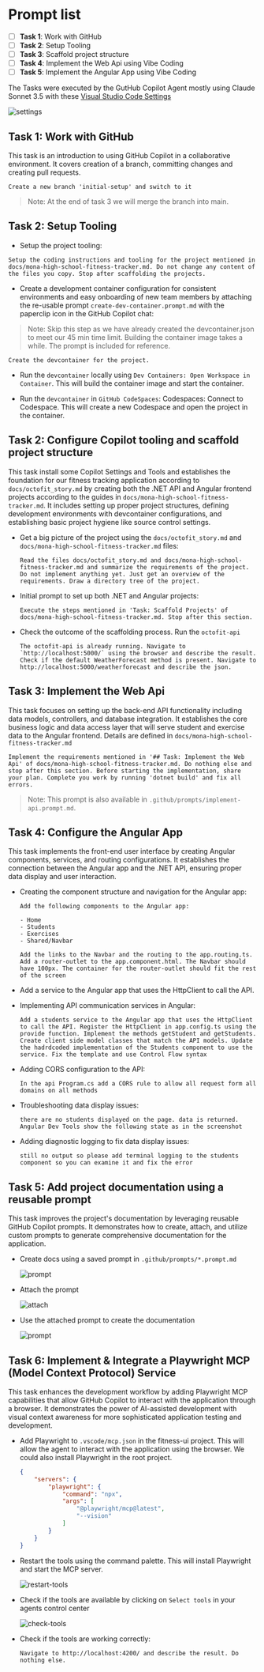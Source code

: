 # Prompt list

- [ ] **Task 1**: Work with GitHub
- [ ] **Task 2**: Setup Tooling
- [ ] **Task 3**: Scaffold project structure
- [ ] **Task 4**: Implement the Web Api using Vibe Coding
- [ ] **Task 5**: Implement the Angular App using Vibe Coding

The Tasks were executed by the GutHub Copilot Agent mostly using Claude Sonnet 3.5 with these [Visual Studio Code Settings](/prompts/assets/general/settings.json)

![settings](./images/agent.jpg)

## Task 1: Work with GitHub

This task is an introduction to using GitHub Copilot in a collaborative environment. It covers creation of a branch, committing changes and creating pull requests.

```prompt
Create a new branch 'initial-setup' and switch to it
```

> Note: At the end of task 3 we will merge the branch into main.

## Task 2: Setup Tooling

- Setup the project tooling:

```prompt
Setup the coding instructions and tooling for the project mentioned in docs/mona-high-school-fitness-tracker.md. Do not change any content of the files you copy. Stop after scaffolding the projects.
```

- Create a development container configuration for consistent environments and easy onboarding of new team members by attaching the re-usable prompt `create-dev-container.prompt.md` with the paperclip icon in the GitHub Copilot chat:

> Note: Skip this step as we have already created the devcontainer.json to meet our 45 min time limit. Building the container image takes a while. The prompt is included for reference.

```prompt
Create the devcontainer for the project.
```

- Run the `devcontainer` locally using `Dev Containers: Open Workspace in Container`. This will build the container image and start the container.

- Run the `devcontainer` in `GitHub CodeSpaces`: Codespaces: Connect to Codespace. This will create a new Codespace and open the project in the container.

## Task 2: Configure Copilot tooling and scaffold project structure

This task install some Copilot Settings and Tools and establishes the foundation for our fitness tracking application according to `docs/octofit_story.md` by creating both the .NET API and Angular frontend projects according to the guides in `docs/mona-high-school-fitness-tracker.md`. It includes setting up proper project structures, defining development environments with devcontainer configurations, and establishing basic project hygiene like source control settings.

- Get a big picture of the project using the `docs/octofit_story.md` and `docs/mona-high-school-fitness-tracker.md` files:

  ```prompt
  Read the files docs/octofit_story.md and docs/mona-high-school-fitness-tracker.md and summarize the requirements of the project. Do not implement anything yet. Just get an overview of the requirements. Draw a directory tree of the project.
  ```

- Initial prompt to set up both .NET and Angular projects:

  ```prompt
  Execute the steps mentioned in 'Task: Scaffold Projects' of docs/mona-high-school-fitness-tracker.md. Stop after this section.
  ```

- Check the outcome of the scaffolding process. Run the `octofit-api`

  ```prompt
  The octofit-api is already running. Navigate to `http://localhost:5000/` using the browser and describe the result. Check if the default WeatherForecast method is present. Navigate to http://localhost:5000/weatherforecast and describe the json.
  ```

## Task 3: Implement the Web Api

This task focuses on setting up the back-end API functionality including data models, controllers, and database integration. It establishes the core business logic and data access layer that will serve student and exercise data to the Angular frontend. Details are defined in `docs/mona-high-school-fitness-tracker.md`

```prompt
Implement the requirements mentioned in '## Task: Implement the Web Api' of docs/mona-high-school-fitness-tracker.md. Do nothing else and stop after this section. Before starting the implementation, share your plan. Complete you work by running 'dotnet build' and fix all errors.
```

> Note: This prompt is also available in `.github/prompts/implement-api.prompt.md`.

## Task 4: Configure the Angular App

This task implements the front-end user interface by creating Angular components, services, and routing configurations. It establishes the connection between the Angular app and the .NET API, ensuring proper data display and user interaction.

- Creating the component structure and navigation for the Angular app:

  ```prompt
  Add the following components to the Angular app:

  - Home
  - Students
  - Exercises
  - Shared/Navbar

  Add the links to the Navbar and the routing to the app.routing.ts.
  Add a router-outlet to the app.component.html. The Navbar should have 100px. The container for the router-outlet should fit the rest of the screen
  ```

- Add a service to the Angular app that uses the HttpClient to call the API.

- Implementing API communication services in Angular:

  ```prompt
  Add a students service to the Angular app that uses the HttpClient to call the API. Register the HttpClient in app.config.ts using the provide function. Implement the methods getStudent and getStudents. Create client side model classes that match the API models. Update the hadrdcoded implementation of the Students component to use the service. Fix the template and use Control Flow syntax
  ```

- Adding CORS configuration to the API:

  ```prompt
  In the api Program.cs add a CORS rule to allow all request form all domains on all methods
  ```

- Troubleshooting data display issues:

  ```prompt
  there are no students displayed on the page. data is returned. Angular Dev Tools show the following state as in the screenshot
  ```

- Adding diagnostic logging to fix data display issues:

  ```prompt
  still no output so please add terminal logging to the students component so you can examine it and fix the error
  ```

## Task 5: Add project documentation using a reusable prompt

This task improves the project's documentation by leveraging reusable GitHub Copilot prompts. It demonstrates how to create, attach, and utilize custom prompts to generate comprehensive documentation for the application.

- Create docs using a saved prompt in `.github/prompts/*.prompt.md`

  ![prompt](./images/docs.jpg)

- Attach the prompt

  ![attach](./images/attach.jpg)

- Use the attached prompt to create the documentation

  ![prompt](./images/use-prompt.jpg)

## Task 6: Implement & Integrate a Playwright MCP (Model Context Protocol) Service

This task enhances the development workflow by adding Playwright MCP capabilities that allow GitHub Copilot to interact with the application through a browser. It demonstrates the power of AI-assisted development with visual context awareness for more sophisticated application testing and development.

- Add Playwright to `.vscode/mcp.json` in the fitness-ui project. This will allow the agent to interact with the application using the browser. We could also install Playwright in the root project.

  ```json
  {
      "servers": {
          "playwright": {
              "command": "npx",
              "args": [
                  "@playwright/mcp@latest",
                  "--vision"
              ]
          }
      }
  }
  ```

- Restart the tools using the command palette. This will install Playwright and start the MCP server.

  ![restart-tools](./images/restart-tools.jpg)

- Check if the tools are available by clicking on `Select tools` in your agents control center

  ![check-tools](./images/check-tools.jpg)

- Check if the tools are working correctly:

  ```prompt
  Navigate to http://localhost:4200/ and describe the result. Do nothing else.
  ```
